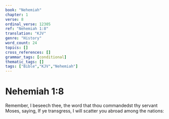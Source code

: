 ```yaml
---
book: "Nehemiah"
chapter: 1
verse: 8
ordinal_verse: 12305
ref: "Nehemiah 1:8"
translation: "KJV"
genre: "History"
word_count: 24
topics: []
cross_references: []
grammar_tags: [conditional]
thematic_tags: []
tags: ["Bible","KJV","Nehemiah"]
---
```


# Nehemiah 1:8

Remember, I beseech thee, the word that thou commandedst thy servant Moses, saying, If ye transgress, I will scatter you abroad among the nations:
